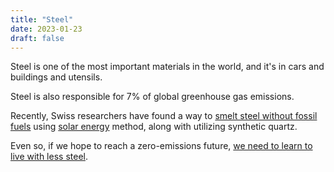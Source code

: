 ```yaml
---
title: "Steel"
date: 2023-01-23
draft: false
---
```


Steel is one of the most important materials in the world,
and it's in cars and buildings and utensils.

Steel is also responsible for 7% of global greenhouse gas emissions.

Recently, Swiss researchers have found a way to
[smelt steel without fossil fuels](https://scitechdaily.com/smelting-steel-without-fossil-fuels-solar-power-shatters-the-1000c-barrier-for-industrial-heating/)
using [solar energy](/solarpunk) method, along with utilizing synthetic
quartz.

Even so, if we hope to reach a zero-emissions future,
[we need to learn to live with less steel](https://www.sciencedaily.com/releases/2023/01/230120093116.htm).
